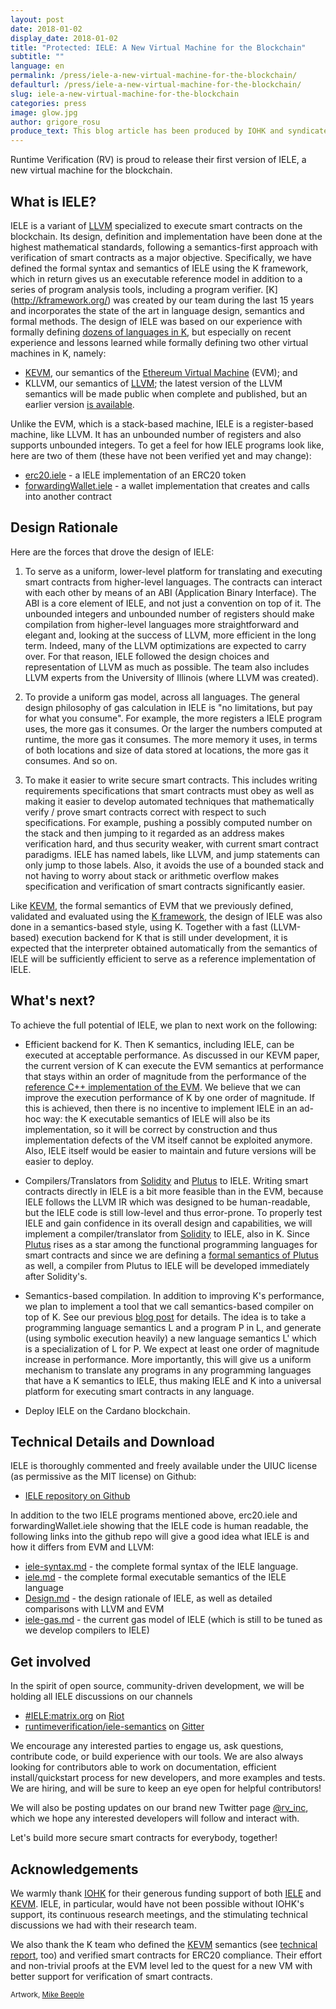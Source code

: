 ```yaml
---
layout: post
date: 2018-01-02
display_date: 2018-01-02
title: "Protected: IELE: A New Virtual Machine for the Blockchain"
subtitle: ""
language: en
permalink: /press/iele-a-new-virtual-machine-for-the-blockchain/
defaulturl: /press/iele-a-new-virtual-machine-for-the-blockchain/
slug: iele-a-new-virtual-machine-for-the-blockchain
categories: press
image: glow.jpg
author: grigore_rosu
produce_text: This blog article has been produced by IOHK and syndicated by Cardano Foundation for wider distribution.
---
```


<p>Runtime Verification (RV) is proud to release their first version of IELE, a new virtual machine for the blockchain.</p>

<h2 id="whatisiele">What is IELE?</h2>

<p>IELE is a variant of <a href="http://llvm.org/" title="llvm.org">LLVM</a> specialized to execute smart contracts on the blockchain. Its design, definition and implementation have been done at the highest mathematical standards, following a semantics-first approach with verification of smart contracts as a major objective. Specifically, we have defined the formal syntax and semantics of IELE using the K framework, which in return gives us an executable reference model in addition to a series of program analysis tools, including a program verifier. [K](<a class="vglnk" href="http://kframework.org/" rel="nofollow"><span>http</span><span>://</span><span>kframework</span><span>.</span><span>org</span><span>/</span></a>) was created by our team during the last 15 years and incorporates the state of the art in language design, semantics and formal methods. The design of IELE was based on our experience with formally defining <a href="https://github.com/kframework" title="K Framework, Github">dozens of languages in K</a>, but especially on recent experience and lessons learned while formally defining two other virtual machines in K, namely:</p><!--break-->

<ul>
<li><a href="https://github.com/kframework/evm-semantics" title="EVM Semantics, Github">KEVM</a>, our semantics of the <a href="https://github.com/ethereum/yellowpaper" title="Ethereum Virtual Machine Yellow Paper">Ethereum Virtual Machine</a> (EVM); and</li>

<li>KLLVM, our semantics of <a href="http://llvm.org/" title="llvm.org">LLVM</a>; the latest version of the LLVM semantics will be made public when complete and published, but an earlier version <a href="https://github.com/kframework/llvm-semantics" title="LLVM Semantics">is available</a>.</li>
</ul>

<p>Unlike the EVM, which is a stack-based machine, IELE is a register-based machine, like LLVM. It has an unbounded number of registers and also supports unbounded integers. To get a feel for how IELE programs look like, here are two of them (these have not been verified yet and may change):</p>

<ul>
<li><a href="https://github.com/runtimeverification/iele-semantics/blob/master/iele-examples/erc20.iele" title="IELE Examples, erc20">erc20.iele</a> - a IELE implementation of an ERC20 token</li>

<li><a href="https://github.com/runtimeverification/iele-semantics/blob/master/iele-examples/forwardingWallet.iele" title="forwardingwallet.iele, Github">forwardingWallet.iele</a> - a wallet implementation that creates and calls into another contract</li>
</ul>

<h2 id="designrationale">Design Rationale</h2>

<p>Here are the forces that drove the design of IELE:</p>

<ol>
<li><p>To serve as a uniform, lower-level platform for translating and executing smart contracts from higher-level languages. The contracts can interact with each other by means of an ABI (Application Binary Interface). The ABI is a core element of IELE, and not just a convention on top of it. The unbounded integers and unbounded number of registers should make compilation from higher-level languages more straightforward and elegant and, looking at the success of LLVM, more efficient in the long term. Indeed, many of the LLVM optimizations are expected to carry over. For that reason, IELE followed the design choices and representation of LLVM as much as possible. The team also includes LLVM experts from the University of Illinois (where LLVM was created).</p></li>

<li><p>To provide a uniform gas model, across all languages. The general design philosophy of gas calculation in IELE is "no limitations, but pay for what you consume". For example, the more registers a IELE program uses, the more gas it consumes. Or the larger the numbers computed at runtime, the more gas it consumes. The more memory it uses, in terms of both locations and size of data stored at locations, the more gas it consumes. And so on.</p></li>

<li><p>To make it easier to write secure smart contracts. This includes writing requirements specifications that smart contracts must obey as well as making it easier to develop automated techniques that mathematically verify / prove smart contracts correct with respect to such specifications. For example, pushing a possibly computed number on the stack and then jumping to it regarded as an address makes verification hard, and thus security weaker, with current smart contract paradigms. IELE has named labels, like LLVM, and jump statements can only jump to those labels. Also, it avoids the use of a bounded stack and not having to worry about stack or arithmetic overflow makes specification and verification of smart contracts significantly easier.</p></li>
</ol>

<p>Like <a href="https://github.com/kframework/evm-semantics" title="EVM Semantics, Github">KEVM</a>, the formal semantics of EVM that we previously defined, validated and evaluated using the <a href="http://www.kframework.org/index.php/Main_Page" title="kframework.org">K framework</a>, the design of IELE was also done in a semantics-based style, using K. Together with a fast (LLVM-based) execution backend for K that is still under development, it is expected that the interpreter obtained automatically from the semantics of IELE will be sufficiently efficient to serve as a reference implementation of IELE.</p>

<h2 id="whatsnext">What's next?</h2>

<p>To achieve the full potential of IELE, we plan to next work on the following:</p>

<ul>
<li><p>Efficient backend for K. Then K semantics, including IELE, can be executed at acceptable performance. As discussed in our KEVM paper, the current version of K can execute the EVM semantics at performance that stays within an order of magnitude from the performance of the <a href="https://github.com/ethereum/cpp-ethereum/" title="cpp-ethereum, Github">reference C++ implementation of the EVM</a>. We believe that we can improve the execution performance of K by one order of magnitude. If this is achieved, then there is no incentive to implement IELE in an ad-hoc way: the K executable semantics of IELE will also be its implementation, so it will be correct by construction and thus implementation defects of the VM itself cannot be exploited anymore. Also, IELE itself would be easier to maintain and future versions will be easier to deploy.</p></li>

<li><p>Compilers/Translators from <a href="https://solidity.readthedocs.io/en/develop/" title="Solidity Documentation">Solidity</a> and <a href="https://cardanodocs.com/technical/plutus/introduction/" title="Plutus Introduction, cardanodocs.com">Plutus</a> to IELE. Writing smart contracts directly in IELE is a bit more feasible than in the EVM, because IELE follows the LLVM IR which was designed to be human-readable, but the IELE code is still low-level and thus error-prone. To properly test IELE and gain confidence in its overall design and capabilities, we will implement a compiler/translator from <a href="https://solidity.readthedocs.io/en/develop/" title="Solidity Documentation">Solidity</a> to IELE, also in K. Since <a href="https://cardanodocs.com/technical/plutus/introduction/" title="Plutus Introduction, cardanodocs.com">Plutus</a> rises as a star among the functional programming languages for smart contracts and since we are defining a <a href="https://github.com/kframework/plutus-core-semantics" title="Plutus Core Semantics, Github">formal semantics of Plutus</a> as well, a compiler from Plutus to IELE will be developed immediately after Solidity's.</p></li>

<li><p>Semantics-based compilation. In addition to improving K's performance, we plan to implement a tool that we call semantics-based compiler on top of K. See our previous <a href="https://runtimeverification.com/blog/?p=459" title="New Technologies for the Blockchain: IELE, runtimeverification.com">blog post</a> for details. The idea is to take a programming language semantics L and a program P in L, and generate (using symbolic execution heavily) a new language semantics L' which is a specialization of L for P. We expect at least one order of magnitude increase in performance. More importantly, this will give us a uniform mechanism to translate any programs in any programming languages that have a K semantics to IELE, thus making IELE and K into a universal platform for executing smart contracts in any language.</p></li>

<li><p>Deploy IELE on the Cardano blockchain.</p></li>
</ul>

<h2 id="technicaldetailsanddownload">Technical Details and Download</h2>

<p>IELE is thoroughly commented and freely available under the UIUC license (as permissive as the MIT license) on Github:</p>

<ul>
<li><a href="https://github.com/runtimeverification/iele-semantics" title="IELE Semantics, Github">IELE repository on Github</a></li>
</ul>

<p>In addition to the two IELE programs mentioned above, erc20.iele and forwardingWallet.iele showing that the IELE code is human readable, the following links into the github repo will give a good idea what IELE is and how it differs from EVM and LLVM:</p>

<ul>
<li><a href="https://github.com/runtimeverification/iele-semantics/blob/master/iele-syntax.md" title="IELE Textual Syntax">iele-syntax.md</a> - the complete formal syntax of the IELE language.</li>

<li><a href="https://github.com/runtimeverification/iele-semantics/blob/master/iele.md" title="IELE Execution">iele.md</a> - the complete formal executable semantics of the IELE language</li>

<li><a href="https://github.com/runtimeverification/iele-semantics/blob/master/Design.md" title="IELE Design">Design.md</a> - the design rationale of IELE, as well as detailed comparisons with LLVM and EVM</li>

<li><a href="https://github.com/runtimeverification/iele-semantics/blob/master/iele-gas.md" title="IELE Gas Calculation">iele-gas.md</a> - the current gas model of IELE (which is still to be tuned as we develop compilers to IELE)</li>
</ul>

<h2 id="getinvolved">Get involved</h2>

<p>In the spirit of open source, community-driven development, we will be holding all IELE discussions on our channels</p>

<ul>
<li><a href="https://riot.im/app/#/room/#IELE:matrix.org" title="IELE Riot">#IELE:matrix.org</a> on <a href="https://about.riot.im/" title="riot.im">Riot</a></li>

<li><a href="https://gitter.im/runtimeverification/iele-semantics" title="IELE Gitter">runtimeverification/iele-semantics</a> on <a href="https://gitter.im/" title="Gitter">Gitter</a></li>
</ul>

<p>We encourage any interested parties to engage us, ask questions, contribute code, or build experience with our tools. We are also always looking for contributors able to work on documentation, efficient install/quickstart process for new developers, and more examples and tests. We are hiring, and will be sure to keep an eye open for helpful contributors!</p>

<p>We will also be posting updates on our brand new Twitter page <a href="https://twitter.com/rv_inc" title="Runtime Verification on Twitter">@rv_inc</a>, which we hope any interested developers will follow and interact with.</p>

<p>Let's build more secure smart contracts for everybody, together!</p>

<h2 id="acknowledgements">Acknowledgements</h2>

<p>We warmly thank <a href="https://iohk.io/" title="iohk.io">IOHK</a> for their generous funding support of both <a href="https://github.com/runtimeverification/iele-semantics" title="IELE Semantics, Github">IELE</a> and <a href="https://github.com/kframework/evm-semantics" title="EVM Semantics, Github">KEVM</a>. IELE, in particular, would have not been possible without IOHK's support, its continuous research meetings, and the stimulating technical discussions we had with their research team.</p>

<p>We also thank the K team who defined the <a href="https://github.com/kframework/evm-semantics" title="EVM Semantics, Github">KEVM</a> semantics (see <a href="https://www.ideals.illinois.edu/handle/2142/97207" title="KEVM: A Complete Semantics of the Ethereum Virtual Machine">technical report</a>, too) and verified smart contracts for ERC20 compliance. Their effort and non-trivial proofs at the EVM level led to the quest for a new VM with better support for verification of smart contracts.</p>

<p><small>Artwork, <a href="https://creativecommons.org/licenses/by/4.0/" title="Creative Commons"><i class="fa fa-creative-commons" aria-hidden="true"></i></a> <a href="http://www.beeple-crap.com/resources.php">Mike Beeple</a></small></p>

